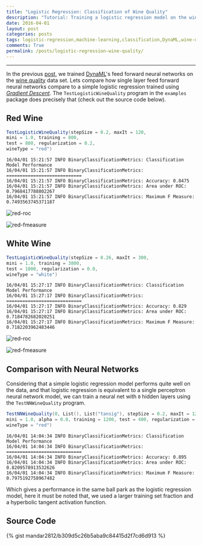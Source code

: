 ```yaml
---
title: "Logistic Regression: Classification of Wine Quality"
description: "Tutorial: Training a logistic regression model on the wine quality data, using DynaML"
date: 2016-04-01
layout: post
categories: posts
tags: logistic-regression,machine-learning,classification,DynaML,wine-quality
comments: True
permalink: /posts/logistic-regression-wine-quality/
---
```


------

In the previous [post](/posts/nn-wine-quality/), we trained [DynaML](/DynaML/)'s feed forward neural networks on the [wine quality](https://archive.ics.uci.edu/ml/datasets/Wine+Quality) data set. Lets compare how single layer feed forward neural networks compare to a simple logistic regression trained using [_Gradient Descent_](/DynaML/optimization-primitives/#gradient-descent). The ```TestLogisticWineQuality``` program in the ```examples``` package does precisely that (check out the source code below). 

## Red Wine


```scala
TestLogisticWineQuality(stepSize = 0.2, maxIt = 120,
mini = 1.0, training = 800,
test = 800, regularization = 0.2,
wineType = "red")
```

```
16/04/01 15:21:57 INFO BinaryClassificationMetrics: Classification Model Performance
16/04/01 15:21:57 INFO BinaryClassificationMetrics: ============================
16/04/01 15:21:57 INFO BinaryClassificationMetrics: Accuracy: 0.8475
16/04/01 15:21:57 INFO BinaryClassificationMetrics: Area under ROC: 0.7968417788802267
16/04/01 15:21:57 INFO BinaryClassificationMetrics: Maximum F Measure: 0.7493563745371187
```

![red-roc]({{site.url}}/public/red-wine-logistic-roc.png)

![red-fmeasure]({{site.url}}/public/red-wine-logistic-fmeasure.png)


## White Wine


```scala
TestLogisticWineQuality(stepSize = 0.26, maxIt = 300,
mini = 1.0, training = 3800,
test = 1000, regularization = 0.0,
wineType = "white")
```

```
16/04/01 15:27:17 INFO BinaryClassificationMetrics: Classification Model Performance
16/04/01 15:27:17 INFO BinaryClassificationMetrics: ============================
16/04/01 15:27:17 INFO BinaryClassificationMetrics: Accuracy: 0.829
16/04/01 15:27:17 INFO BinaryClassificationMetrics: Area under ROC: 0.7184782682020251
16/04/01 15:27:17 INFO BinaryClassificationMetrics: Maximum F Measure: 0.7182203962483446
```



![red-roc]({{site.url}}/public/white-wine-logistic-roc.png)

![red-fmeasure]({{site.url}}/public/white-wine-logistic-fmeasure.png)


## Comparison with Neural Networks

Considering that a simple logistic regression model performs quite well on the data, and that logistic regression is equivalent to a single perceptron neural network model, we can train a neural net with `0` hidden layers using the ```TestNNWineQuality``` program.

```scala
TestNNWineQuality(0, List(), List("tansig"), stepSize = 0.2, maxIt = 120, 
mini = 1.0, alpha = 0.0, training = 1200, test = 400, regularization = 0.0, 
wineType = "red")
```

```
16/04/01 14:04:34 INFO BinaryClassificationMetrics: Classification Model Performance
16/04/01 14:04:34 INFO BinaryClassificationMetrics: ============================
16/04/01 14:04:34 INFO BinaryClassificationMetrics: Accuracy: 0.895
16/04/01 14:04:34 INFO BinaryClassificationMetrics: Area under ROC: 0.8209578913532626
16/04/01 14:04:34 INFO BinaryClassificationMetrics: Maximum F Measure: 0.7975192758967482
```

Which gives a performance in the same ball park as the logistic regression model, here it must be noted that, we used a larger training set fraction and a hyperbolic tangent activation function.

## Source Code

{% gist mandar2812/b309d5c26b5aba9c84415d2f7cd6d913 %}
